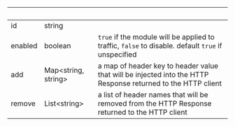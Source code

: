 <!-- Code generated for API Clients. DO NOT EDIT. -->

| &nbsp;  | &nbsp;                    | &nbsp;                                                                                                       |
| ------- | ------------------------- | ------------------------------------------------------------------------------------------------------------ |
| id      | string                    |                                                                                                              |
| enabled | boolean                   | `true` if the module will be applied to traffic, `false` to disable. default `true` if unspecified           |
| add     | Map&lt;string, string&gt; | a map of header key to header value that will be injected into the HTTP Response returned to the HTTP client |
| remove  | List&lt;string&gt;        | a list of header names that will be removed from the HTTP Response returned to the HTTP client               |
